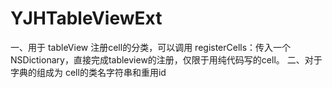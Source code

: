 # YJHTableViewExt

一、用于 tableView 注册cell的分类，可以调用 registerCells：传入一个 NSDictionary，直接完成tableview的注册，仅限于用纯代码写的cell。
二、对于字典的组成为 cell的类名字符串和重用id
 
